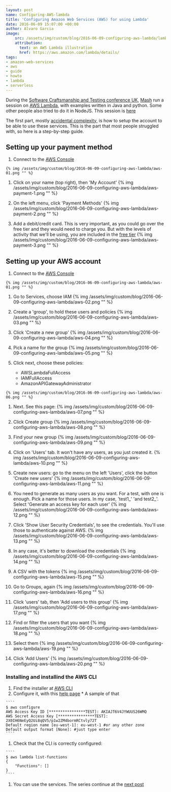 ```yaml
---
layout: post
name: Configuring-AWS-lambda 
title: 'Configuring Amazon Web Services (AWS) for using Lambda'
date: 2016-06-09 15:07:00 +00:00
author: Alvaro Garcia
image:
    src: /assets/img/custom/blog/2016-06-09-configuring-aws-lambda/lambda-logo.png
    attribution:
      text: an AWS Lambda illustration
      href: https://aws.amazon.com/lambda/details/
tags:
- amazon-web-services
- aws
- guide
- howto
- lambda
- serverless
---
```


During the  [Software Craftsmanship and Testing conference UK](http://socratesuk.org/index.html), [Mash][mash-twitter] run a session on [AWS Lambda][aws-lambda-info], with examples written in Java and python. Some other people also tried to do it in NodeJS. This session is [here][mash-post-1]

The first part, mostly [accidental complexity][no-silver-bullet-summary], is how to setup the account to be able to use these services. This is the part that most people struggled with, so here is a step-by-step guide.

## Setting up your payment method

  1. Connect to the [AWS Console][AWS Console]

    {% img /assets/img/custom/blog/2016-06-09-configuring-aws-lambda/aws-01.png "" %}

  1. Click on your name (top right), then 'My Account' 
    {% img /assets/img/custom/blog/2016-06-09-configuring-aws-lambda/aws-payment-1.png "" %}

  1.  On the left menu, click 'Payment Methods'
    {% img /assets/img/custom/blog/2016-06-09-configuring-aws-lambda/aws-payment-2.png "" %}

  1. Add a debit/credit card. This is very important, as you could go over the free tier and they would need to charge you. But with the levels of activity that we'll be using, you are included in the [free tier][lambda-pricing]
    {% img /assets/img/custom/blog/2016-06-09-configuring-aws-lambda/aws-payment-3.png "" %}

## Setting up your AWS account

  1. Connect to the [AWS Console][AWS Console]

    {% img /assets/img/custom/blog/2016-06-09-configuring-aws-lambda/aws-01.png "" %}

  1. Go to Services, choose IAM 
    {% img /assets/img/custom/blog/2016-06-09-configuring-aws-lambda/aws-02.png "" %}

  1. Create a 'group', to hold these users and policies
    {% img /assets/img/custom/blog/2016-06-09-configuring-aws-lambda/aws-03.png "" %}

  1. Click 'Create a new group'
    {% img /assets/img/custom/blog/2016-06-09-configuring-aws-lambda/aws-04.png "" %}

  1. Pick a name for the group
    {% img /assets/img/custom/blog/2016-06-09-configuring-aws-lambda/aws-05.png "" %}

  1. Click next, choose these policies:
     * AWSLambdaFullAccess
     * IAMFullAccess
     * AmazonAPIGatewayAdministrator

    {% img /assets/img/custom/blog/2016-06-09-configuring-aws-lambda/aws-06.png "" %}

  1. Next. See this page: 
    {% img /assets/img/custom/blog/2016-06-09-configuring-aws-lambda/aws-07.png "" %}

  1. Click Create group
    {% img /assets/img/custom/blog/2016-06-09-configuring-aws-lambda/aws-08.png "" %}

  1. Find your new group
    {% img /assets/img/custom/blog/2016-06-09-configuring-aws-lambda/aws-09.png "" %}

  1. Click on 'Users' tab. It won't have any users, as you just created it.
    {% img /assets/img/custom/blog/2016-06-09-configuring-aws-lambda/aws-10.png "" %}

  1. Create new users: go to the menu on the left 'Users', click the button 'Create new users'
    {% img /assets/img/custom/blog/2016-06-09-configuring-aws-lambda/aws-11.png "" %}

  1. You need to generate as many users as you want. For a test, with one is enough. Pick a name for those users. In my case, 'test1_' 'and test2_'. Select 'Generate an access key for each user' 
    {% img /assets/img/custom/blog/2016-06-09-configuring-aws-lambda/aws-12.png "" %}

  1. Click 'Show User Security Credentials', to see the credentials. You'll use those to authenticate against AWS. 
    {% img /assets/img/custom/blog/2016-06-09-configuring-aws-lambda/aws-13.png "" %}

  1. In any case, it's better to download the credentials
    {% img /assets/img/custom/blog/2016-06-09-configuring-aws-lambda/aws-14.png "" %}

  1. A CSV with the tokens
    {% img /assets/img/custom/blog/2016-06-09-configuring-aws-lambda/aws-15.png "" %}

  1. Go to Groups, again
    {% img /assets/img/custom/blog/2016-06-09-configuring-aws-lambda/aws-16.png "" %}

  1. Click 'users' tab, then 'Add users to this group'
    {% img /assets/img/custom/blog/2016-06-09-configuring-aws-lambda/aws-17.png "" %}

  1. Find or filter the users that you want
    {% img /assets/img/custom/blog/2016-06-09-configuring-aws-lambda/aws-18.png "" %}

  1. Select them
    {% img /assets/img/custom/blog/2016-06-09-configuring-aws-lambda/aws-19.png "" %}

  1. Click 'Add Users'
    {% img /assets/img/custom/blog/2016-06-09-configuring-aws-lambda/aws-20.png "" %}

### Installing and installind the AWS CLI

   1. Find the installer at [AWS CLI][aws-cli-installation]
   1. Configure it, with this [help page][aws-cli-configuration]
     * A sample of that

    ````
    $ aws configure
    AWS Access Key ID [****************TEST]: AKIAJT6V4JYWUUS26WMQ
    AWS Secret Access Key [****************TEST]: 2X0IH6NeEyQ2Ui8qQV5/p1w2ZM4bormRCtvly72T
    Default region name [eu-west-1]: eu-west-1 #or any other zone
    Default output format [None]: #just type enter
    ````

   1. Check that the CLI is correctly configured:

    ````
    $ aws lambda list-functions
    {
        "Functions": []
    }
    ````

   1. You can use the services. The series continue at the [next post][mash-post-1] 

[AWS Console]: https://console.aws.amazon.com
[aws-cli-installation]: http://docs.aws.amazon.com/cli/latest/userguide/installing.html
[aws-cli-configuration]: http://docs.aws.amazon.com/cli/latest/userguide/cli-chap-getting-started.html
[mash-post-1]: /2016/05/11/aws-lambdas
[mash-twitter]: https://twitter.com/mashooq
[no-silver-bullet-summary]: https://en.wikipedia.org/wiki/No_Silver_Bullet#Summary
[aws-lambda-info]: https://aws.amazon.com/lambda/details/
[lambda-pricing]: https://aws.amazon.com/lambda/pricing/
